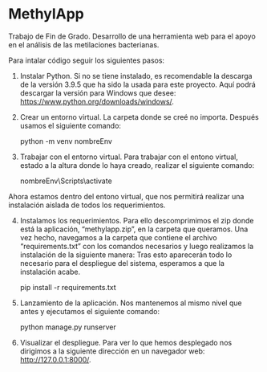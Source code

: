 # MethylApp
Trabajo de Fin de Grado. Desarrollo de una herramienta web para el apoyo en el análisis de las metilaciones bacterianas.

Para intalar código seguir los siguientes pasos:
1. Instalar Python. Si no se tiene instalado, es recomendable la descarga de la versión 3.9.5 que ha sido la usada para este proyecto. Aquí podrá descargar la versión para Windows que desee: https://www.python.org/downloads/windows/.

2. Crear un entorno virtual. La carpeta donde se creé no importa. Después usamos el siguiente comando:
	
	python -m venv nombreEnv

3. Trabajar con el entorno virtual. Para trabajar con el entono virtual, estado a la altura donde lo haya creado, realizar el siguiente comando:
	
	nombreEnv\Scripts\activate

Ahora estamos dentro del entono virtual, que nos permitirá realizar una instalación aislada de todos los requerimientos.

4. Instalamos los requerimientos. Para ello descomprimimos el zip donde está la aplicación, “methylapp.zip”, en la carpeta que queramos. Una vez hecho, navegamos a la carpeta que contiene el archivo “requirements.txt” con los comandos necesarios y luego realizamos la instalación de la siguiente manera:
Tras esto aparecerán todo lo necesario para el despliegue del sistema, esperamos a que la instalación acabe.

	pip install -r requirements.txt

5. Lanzamiento de la aplicación. Nos mantenemos al mismo nivel que antes y ejecutamos el siguiente comando:
	
	python manage.py runserver

6. Visualizar el despliegue. Para ver lo que hemos desplegado nos dirigimos a la siguiente dirección en un navegador web: http://127.0.0.1:8000/.
